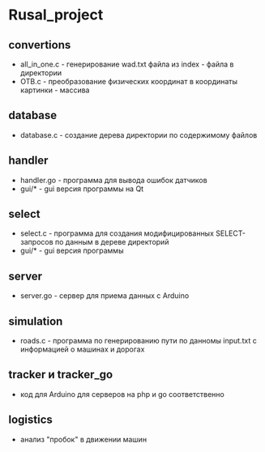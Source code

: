 # Rusal_project #

## convertions
* all_in_one.c - генерирование wad.txt файла из index - файла в директории
* OTB.c - преобразование физических координат в координаты картинки - массива

## database
* database.c - создание дерева директории по содержимому файлов

## handler
* handler.go - программа для вывода ошибок датчиков
* gui/* - gui версия программы на Qt

## select
* select.c - программа для создания модифицированных SELECT-запросов по данным в дереве директорий
* gui/* - gui версия программы

## server
* server.go - сервер для приема данных с Arduino

## simulation
* roads.c - программа по генерированию пути по данномы input.txt с информацией о машинах и дорогах

## tracker и tracker_go
* код для Arduino для серверов на php и go соответственно

## logistics
* анализ "пробок" в движении машин
